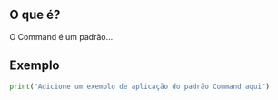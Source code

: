 
## O que é?
O Command é um padrão...

## Exemplo
```python
print("Adicione um exemplo de aplicação do padrão Command aqui")
```